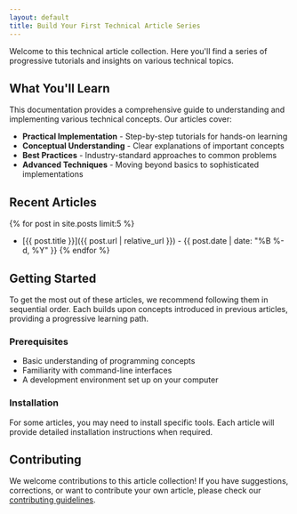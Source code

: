 ```yaml
---
layout: default
title: Build Your First Technical Article Series
---
```


Welcome to this technical article collection. Here you'll find a series of progressive tutorials and insights on various technical topics.

## What You'll Learn

This documentation provides a comprehensive guide to understanding and implementing various technical concepts. Our articles cover:

- **Practical Implementation** - Step-by-step tutorials for hands-on learning
- **Conceptual Understanding** - Clear explanations of important concepts
- **Best Practices** - Industry-standard approaches to common problems
- **Advanced Techniques** - Moving beyond basics to sophisticated implementations

## Recent Articles

{% for post in site.posts limit:5 %}
- [{{ post.title }}]({{ post.url | relative_url }}) - {{ post.date | date: "%B %-d, %Y" }}
{% endfor %}

## Getting Started

To get the most out of these articles, we recommend following them in sequential order. Each builds upon concepts introduced in previous articles, providing a progressive learning path.

### Prerequisites

- Basic understanding of programming concepts
- Familiarity with command-line interfaces
- A development environment set up on your computer

### Installation

For some articles, you may need to install specific tools. Each article will provide detailed installation instructions when required.

## Contributing

We welcome contributions to this article collection! If you have suggestions, corrections, or want to contribute your own article, please check our [contributing guidelines](/contributing).
